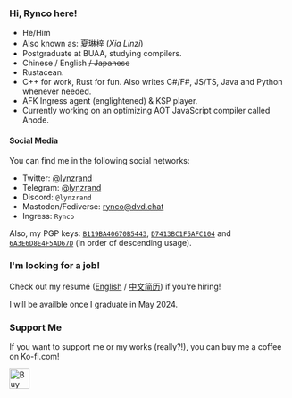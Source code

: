 ### Hi, Rynco here!

- He/Him
- Also known as: 夏琳梓 (_Xia Linzi_)
- Postgraduate at BUAA, studying compilers.
- Chinese / English ~~/ Japanese~~
- Rustacean.
- C++ for work, Rust for fun. Also writes C#/F#, JS/TS, Java and Python whenever needed.
- AFK Ingress agent (englightened) & KSP player.
- Currently working on an optimizing AOT JavaScript compiler called Anode.

#### Social Media

You can find me in the following social networks:

- Twitter: [@lynzrand](https://twitter.com/lynzrand)
- Telegram: [@lynzrand](https://t.me/lynzrand)
- Discord: `@lynzrand`
- Mastodon/Fediverse: [rynco@dvd.chat](https://dvd.chat/@rynco)
- Ingress: `Rynco`

Also, my PGP keys:
[`B119BA40670B5443`](http://keyserver.ubuntu.com/pks/lookup?op=vindex&search=0xB119BA40670B5443),
[`D7413BC1F5AFC104`](http://keyserver.ubuntu.com/pks/lookup?op=vindex&search=0xD7413BC1F5AFC104) and
[`6A3E6D8E4F5AD67D`](http://keyserver.ubuntu.com/pks/lookup?op=vindex&search=0x6A3E6D8E4F5AD67D) (in order of descending usage).

### I'm looking for a job!

Check out my resumé ([English][resume-en] / [中文简历][resume-zh]) if you're hiring! 

I will be availble once I graduate in May 2024.

[resume-en]: https://github.com/lynzrand/lynzrand/releases/download/resume-0.5.1/resume-en.pdf
[resume-zh]: https://github.com/lynzrand/lynzrand/releases/download/resume-0.5.1/resume.pdf

### Support Me

If you want to support me or my works (really?!), you can buy me a coffee on Ko-fi.com!

<a href='https://ko-fi.com/D1D5575O3' target='_blank'><img height='36' style='border:0px;height:36px;' src='https://storage.ko-fi.com/cdn/kofi3.png?v=3' border='0' alt='Buy Me a Coffee at ko-fi.com' /></a>
